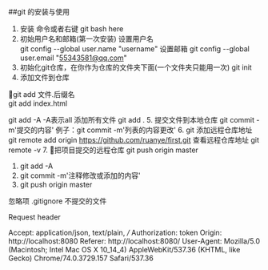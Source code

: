##git 的安装与使用 
1. 安装 命令或者右键 git bash here
2. 初始用户名和邮箱(第一次安装)
设置用户名   
git config --global user.name "username" 
设置邮箱
git config --global user.email "55343581@qq.com"
3. 初始化git仓库，在你作为仓库的文件夹下面(一个文件夹只能用一次)
git init 
4. 添加文件到仓库
 <!-- 单个文件 -->
git add 文件.后缀名  
git add index.html 
<!-- 所有文件 -->
git add -A   -A表示all 添加所有文件
git add .
5. 提交文件到本地仓库
git commit -m'提交的内容'
例子：git commit -m'列表的内容更改'
6. git 添加远程仓库地址
git remote add origin  https://github.com/ruanye/first.git
查看远程仓库地址 git remote -v
7. 把项目提交的远程仓库
git push origin master 
<!-- 修改之后 -->
1. git add -A
2. git commit -m'注释修改或添加的内容'
3. git push origin master 
 
忽略项 
.gitignore  不提交的文件 

Request header  

Accept: application/json, text/plain, */*
Authorization: token
Origin: http://localhost:8080
Referer: http://localhost:8080/
User-Agent: Mozilla/5.0 (Macintosh; Intel Mac OS X 10_14_4) AppleWebKit/537.36 (KHTML, like Gecko) Chrome/74.0.3729.157 Safari/537.36




 





